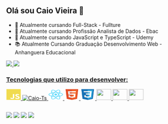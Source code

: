 ## Olá sou Caio Vieira 👋

- 🌱 Atualmente  cursando  Full-Stack - Fullture
- 🌱 Atualmente  cursando  Profissão Analista de Dados - Ebac
- 🌱 Atualmente  cursando JavaScript e TypeScript - Udemy
- 📚 Atualmente Cursando Graduação Desenvolvimento Web - Anhanguera Educacional


<div margin-left=0>
     <a href="https://github.com/Caio-Vieira">
   <img width="270px" src="https://github-readme-stats.vercel.app/api?username=Caio-Vieira&show_icons=true&bg_color=000000&include_all_commits=true&count_private=true"/>
   <img width="398px" src="https://github-readme-stats.vercel.app/api/top-langs/?username=Ellen-TSantos&layout-compact&langs_count-16&bg_color=000000"/> 
</div>
     
 
  <h3>Tecnologias que utilizo para desenvolver:</h3>
   <div display="flex">
  <img  alt="Caio-Js" height="30" width="40" src="https://raw.githubusercontent.com/devicons/devicon/master/icons/javascript/javascript-plain.svg">
  <img  alt="Caio-Ts" height="30" width="40" src="https://cdn.jsdelivr.net/gh/devicons/devicon/icons/typescript/typescript-original.svg">
  <img alt="Caio-React" height="30" width="40" src="https://raw.githubusercontent.com/devicons/devicon/master/icons/react/react-original.svg">
  <img  alt="Caio-HTML" height="30" width="40" src="https://raw.githubusercontent.com/devicons/devicon/master/icons/html5/html5-original.svg">
  <img  alt="Caio-CSS" height="30" width="40" src="https://raw.githubusercontent.com/devicons/devicon/master/icons/css3/css3-original.svg">
  <img  alto="Caio-Git" height="30" width="40" src="https://cdn.jsdelivr.net/gh/devicons/devicon/icons/git/git-original.svg">
  <img alto="Caio-Git" height="30" width="40"src="https://cdn.jsdelivr.net/gh/devicons/devicon/icons/python/python-original.svg">
  <img alto="Caio-Git" height="30" width="40"src="https://cdn.jsdelivr.net/gh/devicons/devicon/icons/nodejs/nodejs-original.svg">
  </div>
  
 ##
<div>
 <a href = "mailto:caiov276457@gmail.com"><img src="https://img.shields.io/badge/-Gmail-%23333?style=for-the-badge&logo=gmail&logoColor=white" target="_blank"></a>
  <a href="https://www.linkedin.com/in/-45875016a" target="_blank"><img src="https://img.shields.io/badge/-LinkedIn-%230077B5?style=for-the-badge&logo=linkedin&logoColor=white" target="_blank"></a>
 <a href="https://instagram.com" target="_blank"><img src="https://img.shields.io/badge/-Instagram-%23E4405F?style=for-the-badge&logo=instagram&logoColor=white" target="_blank"></a>
   <a href="https://www.twitch.tv/" target="_blank"><img src="https://img.shields.io/badge/Twitch-9146FF?style=for-the-badge&logo=twitch&logoColor=white" target="_blank"></a>
</div>
